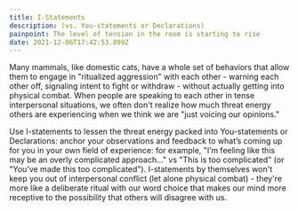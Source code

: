 ```yaml
---
title: I-Statements
description: (vs. You-statements or Declarations)
painpoint: The level of tension in the room is starting to rise
date: 2021-12-06T17:42:53.899Z
---
```

Many mammals, like domestic cats, have a whole set of behaviors that allow them to engage in "ritualized aggression" with each other - warning each other off, signaling intent to fight or withdraw - without actually getting into physical combat. When people are speaking to each other in tense interpersonal situations, we often don't realize how much threat energy others are experiencing when we think we are "just voicing our opinions." 

Use I-statements to lessen the threat energy packed into You-statements or Declarations: anchor your observations and feedback to what’s coming up for you in your own field of experience: for example, "I’m feeling like this may be an overly complicated approach…" vs "This is too complicated" (or "You’ve made this too complicated"). I-statements by themselves won't keep you out of interpersonal conflict (let alone physical combat) - they're more like a deliberate ritual with our word choice that makes our mind more receptive to the possibility that others will disagree with us.